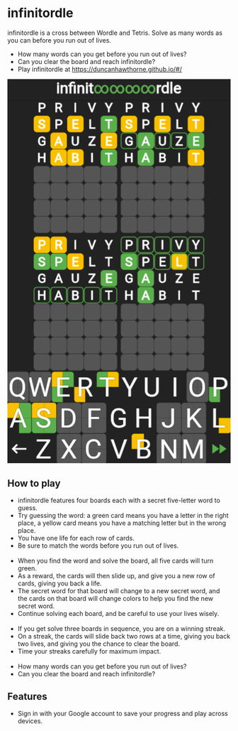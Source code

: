 # infinitordle
infinitordle is a cross between Wordle and Tetris. Solve as many words as you can before you run out of lives.

* How many words can you get before you run out of lives?
* Can you clear the board and reach infinitordle? 
* Play infinitordle at https://duncanhawthorne.github.io/#/

![](https://raw.githubusercontent.com/duncanhawthorne/infinitordle/master/infinitordle.png)

How to play
-----------

* infinitordle features four boards each with a secret five-letter word to guess. 
* Try guessing the word: a green card means you have a letter in the right place, a yellow card means you have a matching letter but in the wrong place. 
* You have one life for each row of cards. 
* Be sure to match the words before you run out of lives.  
&nbsp;&nbsp;
* When you find the word and solve the board, all five cards will turn green.   
* As a reward, the cards will then slide up, and give you a new row of cards, giving you back a life.   
* The secret word for that board will change to a new secret word, and the cards on that board will change colors to help you find the new secret word.
* Continue solving each board, and be careful to use your lives wisely.  
&nbsp;&nbsp;
* If you get solve three boards in sequence, you are on a winning streak.
* On a streak, the cards will slide back two rows at a time, giving you back two lives, and giving you the chance to clear the board.
* Time your streaks carefully for maximum impact.   
&nbsp;&nbsp;
* How many words can you get before you run out of lives?  
* Can you clear the board and reach infinitordle?   

Features
-----------
* Sign in with your Google account to save your progress and play across devices. 
